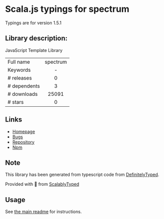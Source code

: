 
# Scala.js typings for spectrum

Typings are for version 1.5.1

## Library description:
JavaScript Template Library

|                    |                 |
| ------------------ | :-------------: |
| Full name          | spectrum |
| Keywords           | - |
| # releases         | 0 |
| # dependents       | 3 |
| # downloads        | 25091 |
| # stars            | 0 |

## Links
- [Homepage](https://github.com/spectrum/spectrum#readme)
- [Bugs](https://github.com/spectrum/spectrum/issues)
- [Repository](https://github.com/spectrum/spectrum)
- [Npm](https://www.npmjs.com/package/spectrum)
    


## Note
This library has been generated from typescript code from [DefinitelyTyped](https://definitelytyped.org).

Provided with :purple_heart: from [ScalablyTyped](https://github.com/oyvindberg/ScalablyTyped)

## Usage
See [the main readme](../../readme.md) for instructions.


